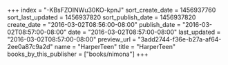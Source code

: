 +++
index = "-KBsFZOINWu30KO-kpnJ"
sort_create_date = 1456937760
sort_last_updated = 1456937820
sort_publish_date = 1456937820
create_date = "2016-03-02T08:56:00-08:00"
publish_date = "2016-03-02T08:57:00-08:00"
date = "2016-03-02T08:57:00-08:00"
last_updated = "2016-03-02T08:57:00-08:00"
preview_url = "3add2744-f36e-b27a-af64-2ee0a87c9a2d"
name = "HarperTeen"
title = "HarperTeen"
books_by_this_publisher = ["books/nimona"]
+++
